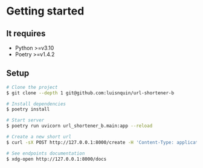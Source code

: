 
# Getting started

## It requires

- Python >=v3.10
- Poetry >=v1.4.2

## Setup

```bash
# Clone the project
$ git clone --depth 1 git@github.com:luisnquin/url-shortener-b

# Install dependencies
$ poetry install

# Start server
$ poetry run uvicorn url_shortener_b.main:app --reload

# Create a new short url
$ curl -sX POST http://127.0.0.1:8000/create -H 'Content-Type: application/json' -d '{"url": "https://google.com"}' | jq

# See endpoints documentation
$ xdg-open http://127.0.0.1:8000/docs
```
